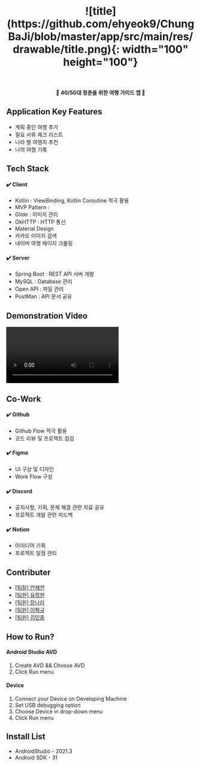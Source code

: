 
<h1 align="center">
  <br>
  ![title](https://github.com/ehyeok9/ChungBaJi/blob/master/app/src/main/res/drawable/title.png){: width="100" height="100"}
  <br>
  <br>
</h1>

<h4 align="center">🎰 40/50대 청춘을 위한 여행 가이드 앱 🚀</h4>



## Application Key Features

- 계획 중인 여행 추가   
- 필요 서류 체크 리스트  
- 나라 별 여행지 추천  
- 나의 여행 기록


## Tech Stack

#### ✔️ Client
- Kotlin : ViewBinding, Kotlin Coroutine 적극 활용  
- MVP Pattern : 
- Glide : 이미지 관리  
- OkHTTP : HTTP 통신  
- Material Design
- 카카오 이미지 검색
- 네이버 여행 페이지 크롤링

#### ✔️ Server
- Spring Boot : REST API 서버 개발
- MySQL : Database 관리
- Open API : 파일 관리
- PostMan : API 문서 공유


## Demonstration Video
![](https://github.com/ehyeok9/ChungBaJi/blob/master/app_test_test.mp4)

## Co-Work

#### ✔️ Github
- Github Flow 적극 활용
- 코드 리뷰 및 프로젝트 점검

#### ✔️ Figma
- UI 구상 및 디자인
- Work Flow 구성

#### ✔️ Discord
- 공지사항, 기획, 문제 해결 관련 자료 공유
- 프로젝트 개발 관련 피드백

#### ✔️ Notion
- 아이디어 기획
- 프로젝트 일정 관리 

## Contributer

- [[팀장] 안채연](https://github.com/ancy0)
- [[팀원] 유정현](https://github.com/OliviaYJH)
- [[팀원] 장나라](https://github.com/skfl0282)
- [[팀원] 이혁규](https://github.com/ehyeok9)
- [[팀원] 김민중](https://github.com/kmj-99)
  

## How to Run?

#### Android Studio AVD
1. Create AVD && Choose AVD
2. Click Run menu

#### Device
1. Connect your Device on Developing Machine
2. Set USB debugging option
3. Choose Device in drop-down menu
4. Click Run menu

## Install List
- AndroidStudio - 2021.3  
- Android SDK - 31
